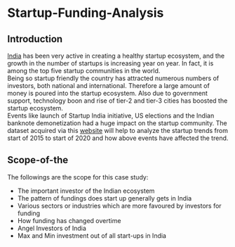 # Startup-Funding-Analysis

## Introduction
[India](#Scope-of-the) has been very active in creating a healthy startup ecosystem, and the growth in the number of startups is increasing year on year. In fact, it is among the top five startup communities in the world.<br>
Being so startup friendly the country has attracted numerous numbers of investors, both national and international. Therefore a large amount of money is poured into the startup ecosystem. Also due to government support, technology boon and rise of tier-2 and tier-3 cities has boosted the startup ecosystem.<br>
Events like launch of Startup India initiative, US elections and the Indian banknote demonetization had a huge impact on the startup community. The dataset acquired via this [website](https://www.kaggle.com/sudalairajkumar/indian-startup-funding) will help to analyze the startup trends from start of 2015 to start of 2020 and how above events have affected the trend.


## Scope-of-the
The followings are the scope for this case study:

* The important investor of the Indian ecosystem
* The pattern of fundings does start up generally gets in India
* Various sectors or industries which are more favoured by investors for funding
* How funding has changed overtime
* Angel Investors of India
* Max and Min investment out of all start-ups in India
